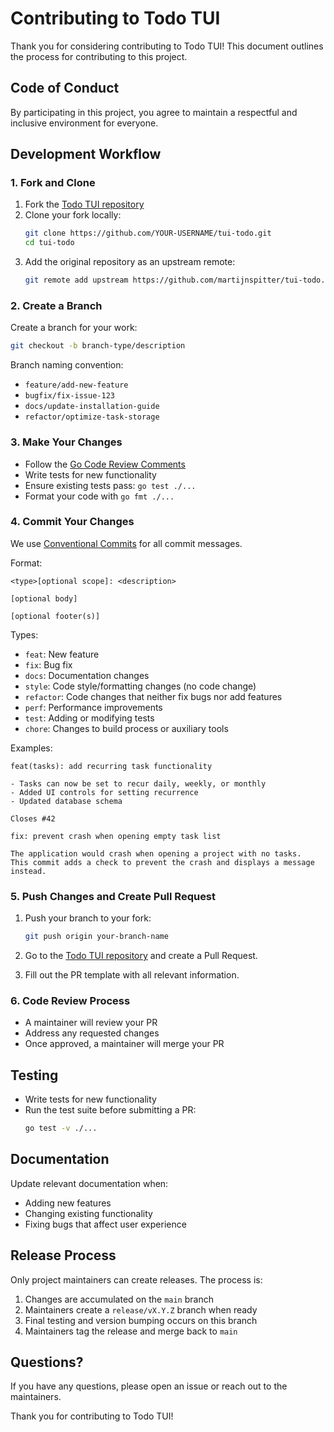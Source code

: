 # Contributing to Todo TUI

Thank you for considering contributing to Todo TUI! This document outlines the process for contributing to this project.

## Code of Conduct

By participating in this project, you agree to maintain a respectful and inclusive environment for everyone.

## Development Workflow

### 1. Fork and Clone

1. Fork the [Todo TUI repository](https://github.com/martijnspitter/tui-todo)
2. Clone your fork locally:
   ```bash
   git clone https://github.com/YOUR-USERNAME/tui-todo.git
   cd tui-todo
   ```
3. Add the original repository as an upstream remote:
   ```bash
   git remote add upstream https://github.com/martijnspitter/tui-todo.git
   ```

### 2. Create a Branch

Create a branch for your work:

```bash
git checkout -b branch-type/description
```

Branch naming convention:

- `feature/add-new-feature`
- `bugfix/fix-issue-123`
- `docs/update-installation-guide`
- `refactor/optimize-task-storage`

### 3. Make Your Changes

- Follow the [Go Code Review Comments](https://github.com/golang/go/wiki/CodeReviewComments)
- Write tests for new functionality
- Ensure existing tests pass: `go test ./...`
- Format your code with `go fmt ./...`

### 4. Commit Your Changes

We use [Conventional Commits](https://www.conventionalcommits.org/) for all commit messages.

Format:

```
<type>[optional scope]: <description>

[optional body]

[optional footer(s)]
```

Types:

- `feat`: New feature
- `fix`: Bug fix
- `docs`: Documentation changes
- `style`: Code style/formatting changes (no code change)
- `refactor`: Code changes that neither fix bugs nor add features
- `perf`: Performance improvements
- `test`: Adding or modifying tests
- `chore`: Changes to build process or auxiliary tools

Examples:

```
feat(tasks): add recurring task functionality

- Tasks can now be set to recur daily, weekly, or monthly
- Added UI controls for setting recurrence
- Updated database schema

Closes #42
```

```
fix: prevent crash when opening empty task list

The application would crash when opening a project with no tasks.
This commit adds a check to prevent the crash and displays a message
instead.
```

### 5. Push Changes and Create Pull Request

1. Push your branch to your fork:

   ```bash
   git push origin your-branch-name
   ```

2. Go to the [Todo TUI repository](https://github.com/martijnspitter/tui-todo) and create a Pull Request.

3. Fill out the PR template with all relevant information.

### 6. Code Review Process

- A maintainer will review your PR
- Address any requested changes
- Once approved, a maintainer will merge your PR

## Testing

- Write tests for new functionality
- Run the test suite before submitting a PR:
  ```bash
  go test -v ./...
  ```

## Documentation

Update relevant documentation when:

- Adding new features
- Changing existing functionality
- Fixing bugs that affect user experience

## Release Process

Only project maintainers can create releases. The process is:

1. Changes are accumulated on the `main` branch
2. Maintainers create a `release/vX.Y.Z` branch when ready
3. Final testing and version bumping occurs on this branch
4. Maintainers tag the release and merge back to `main`

## Questions?

If you have any questions, please open an issue or reach out to the maintainers.

Thank you for contributing to Todo TUI!
